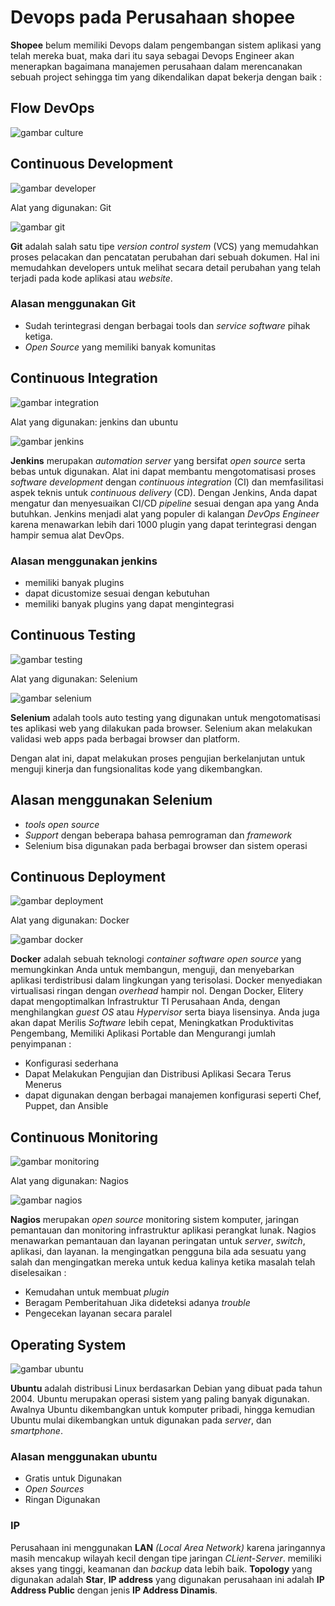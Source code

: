 # Devops pada Perusahaan shopee
**Shopee** belum memiliki Devops dalam pengembangan sistem aplikasi yang telah mereka buat, maka dari itu saya sebagai Devops Engineer akan menerapkan bagaimana manajemen perusahaan dalam merencanakan sebuah project sehingga tim yang dikendalikan dapat bekerja dengan baik :

## Flow DevOps
![gambar culture](assets/culture.png)

## Continuous Development
![gambar developer](assets/developer.png)

Alat yang digunakan: Git

![gambar git](assets/git.png)

**Git** adalah salah satu tipe _version control system_ (VCS) yang memudahkan proses pelacakan dan pencatatan perubahan dari sebuah dokumen. Hal ini memudahkan developers untuk melihat secara detail perubahan yang telah terjadi pada kode aplikasi atau _website_.


### Alasan menggunakan Git
- Sudah terintegrasi dengan berbagai tools dan _service software_ pihak ketiga.
- _Open Source_ yang memiliki banyak komunitas


## Continuous Integration
![gambar integration](assets/integration.png)

Alat yang digunakan: jenkins dan ubuntu

![gambar jenkins](assets/jenkins.png)

**Jenkins** merupakan _automation server_ yang bersifat _open source_ serta bebas untuk digunakan. Alat ini dapat membantu mengotomatisasi proses _software development_ dengan _continuous integration_ (CI) dan memfasilitasi aspek teknis untuk _continuous delivery_ (CD). Dengan Jenkins, Anda dapat mengatur dan menyesuaikan CI/CD _pipeline_ sesuai dengan apa yang Anda butuhkan. Jenkins menjadi alat yang populer di kalangan _DevOps Engineer_ karena menawarkan lebih dari 1000 plugin yang dapat terintegrasi dengan hampir semua alat DevOps.

### Alasan menggunakan jenkins
- memiliki banyak plugins
- dapat dicustomize sesuai dengan kebutuhan
- memiliki banyak plugins yang dapat mengintegrasi


## Continuous Testing
![gambar testing](assets/testing.png)

Alat yang digunakan: Selenium

![gambar selenium](assets/selenium.png)

 **Selenium** adalah tools auto testing yang digunakan untuk mengotomatisasi tes aplikasi web yang dilakukan pada browser. Selenium akan melakukan validasi web apps pada berbagai browser dan platform.

Dengan alat ini, dapat melakukan proses pengujian berkelanjutan untuk menguji kinerja dan fungsionalitas kode yang dikembangkan.

## Alasan menggunakan Selenium
- _tools open source_
- _Support_ dengan beberapa bahasa pemrograman dan _framework_
- Selenium bisa digunakan pada berbagai browser dan sistem operasi

## Continuous Deployment
![gambar deployment](assets/deployment.png)


Alat yang digunakan: Docker

![gambar docker](assets/docker.png)

**Docker** adalah sebuah teknologi _container software open source_ yang memungkinkan Anda untuk membangun, menguji, dan menyebarkan aplikasi terdistribusi dalam lingkungan yang terisolasi. Docker menyediakan virtualisasi ringan dengan _overhead_ hampir nol. Dengan Docker, Elitery dapat mengoptimalkan Infrastruktur TI Perusahaan Anda, dengan menghilangkan _guest OS_ atau _Hypervisor_ serta biaya lisensinya. Anda juga akan dapat Merilis _Software_ lebih cepat, Meningkatkan Produktivitas Pengembang, Memiliki Aplikasi Portable dan Mengurangi jumlah penyimpanan :

- Konfigurasi sederhana
- Dapat Melakukan Pengujian dan Distribusi Aplikasi Secara Terus Menerus
- dapat digunakan dengan berbagai manajemen konfigurasi seperti Chef, Puppet, dan Ansible

## Continuous Monitoring
![gambar monitoring](assets/monitoring.png)

Alat yang digunakan: Nagios

![gambar nagios](assets/nagios.png)

**Nagios** merupakan _open source_ monitoring sistem komputer, jaringan pemantauan dan monitoring infrastruktur aplikasi perangkat lunak. Nagios menawarkan pemantauan dan layanan peringatan untuk _server_, _switch_, aplikasi, dan layanan. Ia mengingatkan pengguna bila ada sesuatu yang salah dan mengingatkan mereka untuk kedua kalinya ketika masalah telah diselesaikan :

- Kemudahan untuk membuat _plugin_
- Beragam Pemberitahuan Jika dideteksi adanya _trouble_
- Pengecekan layanan secara paralel

## Operating System

![gambar ubuntu](assets/ubuntu.png)


**Ubuntu** adalah distribusi Linux berdasarkan Debian yang dibuat pada tahun 2004. Ubuntu merupakan operasi sistem yang paling banyak digunakan. Awalnya Ubuntu dikembangkan untuk komputer pribadi, hingga kemudian Ubuntu mulai dikembangkan untuk digunakan pada _server_, dan _smartphone_.


### Alasan menggunakan ubuntu
- Gratis untuk Digunakan
- _Open Sources_
- Ringan Digunakan

### IP

Perusahaan ini menggunakan **LAN** _(Local Area Network)_ karena jaringannya masih mencakup wilayah kecil dengan tipe jaringan _CLient-Server_. memiliki akses yang tinggi, keamanan dan _backup_ data lebih baik. **Topology** yang digunakan adalah **Star**, **IP address** yang digunakan perusahaan ini adalah **IP Address Public** dengan jenis **IP Address Dinamis**.
